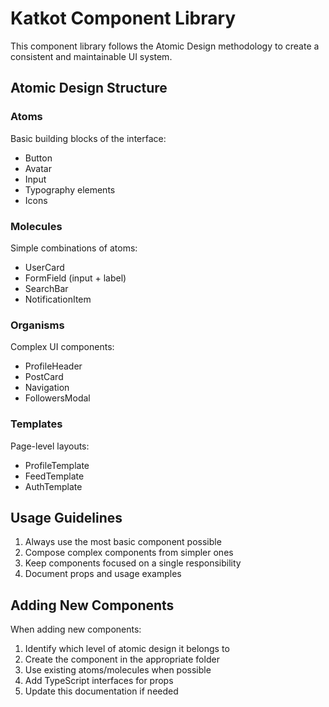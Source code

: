 # Katkot Component Library

This component library follows the Atomic Design methodology to create a consistent and maintainable UI system.

## Atomic Design Structure

### Atoms
Basic building blocks of the interface:
- Button
- Avatar
- Input
- Typography elements
- Icons

### Molecules
Simple combinations of atoms:
- UserCard
- FormField (input + label)
- SearchBar
- NotificationItem

### Organisms
Complex UI components:
- ProfileHeader
- PostCard
- Navigation
- FollowersModal

### Templates
Page-level layouts:
- ProfileTemplate
- FeedTemplate
- AuthTemplate

## Usage Guidelines

1. Always use the most basic component possible
2. Compose complex components from simpler ones
3. Keep components focused on a single responsibility
4. Document props and usage examples

## Adding New Components

When adding new components:
1. Identify which level of atomic design it belongs to
2. Create the component in the appropriate folder
3. Use existing atoms/molecules when possible
4. Add TypeScript interfaces for props
5. Update this documentation if needed